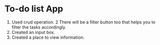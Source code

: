 # To-do list App

1. Used crud operation.
2  There will be a filter button too that helps you to filter the tasks accordingly.
3. Created an input box.
4. Created a place to view information.
